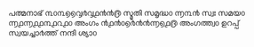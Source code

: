 പത്മനാഭ് ൩൦൩൭൭൮൪൮൧൯൯൫ സ്മൃതി സമൃദ്ധ൦
൬൩൯ സ്വഃ സമയ൦ ൬൧൬൧൧൩൧൨൧൦ അംഗം 
൯൧൯൦൭൪൯൯൬൭൧൫ അംഗത്ത്വ൦ ഉറപ്പ് സ്വയച്ചാ൪ത്ത് 
നന്ദി ശ്യാ൦

